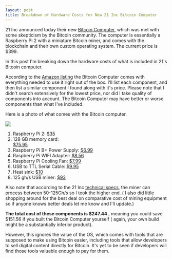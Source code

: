 ```yaml
---
layout: post
title: Breakdown of Hardware Costs for New 21 Inc Bitcoin Computer
---
```


21 Inc announced today their new 
[Bitcoin Computer](https://21.co/), which was met with some skepticism by the Bitcoin community. The computer is essentially a Raspberry Pi 2 with a miniature Bitcoin miner, and comes with the blockchain and their own custom operating system. The current price is $399.

In this post I'm breaking down the hardware costs of what is included in 21's Bitcoin computer.

According to the 
[Amazon listing](http://www.amazon.com/gp/product/B014RD021C?camp=1789&creative=9325&creativeASIN=B014RD021C&linkCode=as2&linkId=K36ZRXOEXVD5LYXL&redirect=true&ref_=as_li_tl&tag=21inccorsit-20) the Bitcoin Computer comes with everything needed to use it right out of the box. I'll list each component, and then list a similar component I found along with it's price. Please note that I didn't search extensively for the lowest price, nor did I take quality of components into account. The Bitcoin Computer may have better or worse components than what I've included.

Here is a photo of what comes with the Bitcoin computer.


![](http://ecx.images-amazon.com/images/I/91aUgUqFTIL._SL1500_.jpg)

1. Raspberry Pi 2: 
[$35](http://www.element14.com/community/community/raspberry-pi/raspberrypi2?ICID=rpimain-feature-products)
2. 128 GB memory card:  
[$75.95](http://www.amazon.com/Sandisk-Extreme-SDSDRX3128GA21-128GB-Memory/dp/B006ZH1WVS)
3. Raspberry Pi B+ Power Supply: 
[$6.99](http://www.amazon.com/Raspberry-Pi-Power-Supply-5v/dp/B00LSEOTYK)
4. Raspberry Pi WIFI Adapter: 
[$8.56](http://www.amazon.com/Raspberry-Pi-WIFI-Adapter-Dongle/dp/B009FA2UYK)
5. Raspberry Pi Cooling Fan: 
[$7.99](http://www.amazon.com/Tontec%C2%AE-Raspberry-Cooling-Cooler-Heatsink/dp/B00GOIWXMA/ref=pd_sim_147_3?ie=UTF8&refRID=1JFHAZW6GWDCJYDFT71V&dpID=3170B-O-moL&dpSrc=sims&preST=_AC_UL160_SR160%2C160_)
6. USB to TTL Serial Cable: 
[$9.95](https://www.adafruit.com/products/954)
7. Heat sink: 
[$10](http://www.aliexpress.com/item/50-Off-Price-and-FREE-Shipping-12pcs-60x30x8mm-Aluminum-Heatsink-Radiator-Cooler-For-USB-ASIC-Bitcoin/32294817314.html)
8. 125 gh/s USB miner: 
[$93](http://www.aliexpress.com/store/product/SHIPPING-new-arrival-ANTMINER-USB-miner-ASIC-Bitcoin-mining-machine-63GH-S-USB-Bitcoin-mining-machine/227686_32215896472.html)

Also note that according to the 21 Inc 
[technical specs](https://21.co/faq/#technical-specifications), the miner can process between 50-125Gh/s so I took the higher end. (
I also did little shopping around for the best deal on  comparative cost of mining equipment so if anyone knows better deals let me know and I'll update.)


**The total cost of these components is $247.44**
, meaning you could save $151.56 if you built the Bitcoin Computer yourself (
again, your own build might be a substantially inferior product).

However, this ignores the value of the OS, which comes with tools that are supposed to make using Bitcoin easier, including tools that allow developers to sell digital content directly for Bitcoin. It's yet to be seen if developers will find those tools valuable enough to pay for them.
